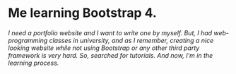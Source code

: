 # Me learning Bootstrap 4.
###### I need a portfolio website and I want to write one by myself. But, I had web-programming classes in university, and as I remember, creating a nice looking website while not using Bootstrap or any other third party framework is very hard. So, searched for tutorials. And now, I'm in the learning process.
